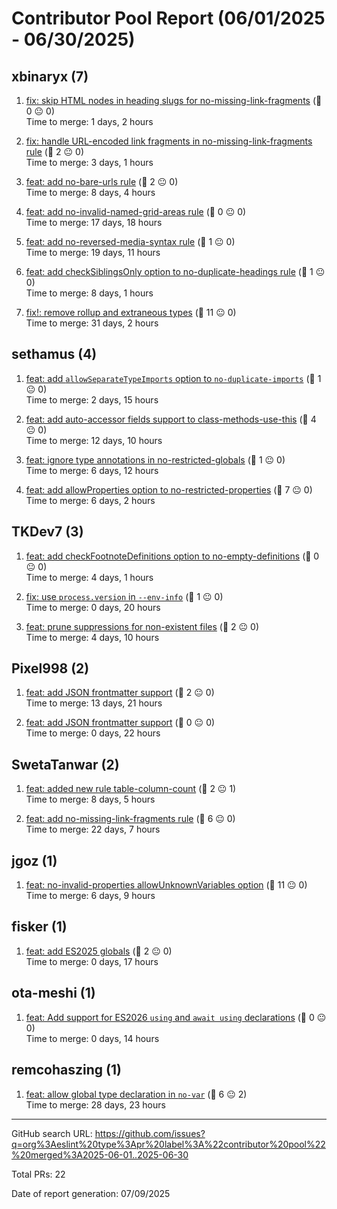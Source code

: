 # Contributor Pool Report (06/01/2025 - 06/30/2025)

## xbinaryx (7)

1. [fix: skip HTML nodes in heading slugs for no-missing-link-fragments](https://github.com/eslint/markdown/pull/445) (💬 0 😐 0)  
    Time to merge: 1 days, 2 hours

1. [fix: handle URL-encoded link fragments in no-missing-link-fragments rule](https://github.com/eslint/markdown/pull/437) (💬 2 😐 0)  
    Time to merge: 3 days, 1 hours

1. [feat: add no-bare-urls rule](https://github.com/eslint/markdown/pull/418) (💬 2 😐 0)  
    Time to merge: 8 days, 4 hours

1. [feat: add no-invalid-named-grid-areas rule](https://github.com/eslint/css/pull/169) (💬 0 😐 0)  
    Time to merge: 17 days, 18 hours

1. [feat: add no-reversed-media-syntax rule](https://github.com/eslint/markdown/pull/398) (💬 1 😐 0)  
    Time to merge: 19 days, 11 hours

1. [feat: add checkSiblingsOnly option to no-duplicate-headings rule](https://github.com/eslint/markdown/pull/393) (💬 1 😐 0)  
    Time to merge: 8 days, 1 hours

1. [fix!: remove rollup and extraneous types](https://github.com/eslint/markdown/pull/383) (💬 11 😐 0)  
    Time to merge: 31 days, 2 hours

## sethamus (4)

1. [feat: add `allowSeparateTypeImports` option to `no-duplicate-imports`](https://github.com/eslint/eslint/pull/19872) (💬 1 😐 0)  
    Time to merge: 2 days, 15 hours

1. [feat: add auto-accessor fields support to class-methods-use-this](https://github.com/eslint/eslint/pull/19789) (💬 4 😐 0)  
    Time to merge: 12 days, 10 hours

1. [feat: ignore type annotations in no-restricted-globals](https://github.com/eslint/eslint/pull/19781) (💬 1 😐 0)  
    Time to merge: 6 days, 12 hours

1. [feat: add allowProperties option to no-restricted-properties](https://github.com/eslint/eslint/pull/19772) (💬 7 😐 0)  
    Time to merge: 6 days, 2 hours

## TKDev7 (3)

1. [feat: add checkFootnoteDefinitions option to no-empty-definitions](https://github.com/eslint/markdown/pull/442) (💬 0 😐 0)  
    Time to merge: 4 days, 1 hours

1. [fix: use `process.version` in `--env-info`](https://github.com/eslint/eslint/pull/19865) (💬 1 😐 0)  
    Time to merge: 0 days, 20 hours

1. [feat: prune suppressions for non-existent files](https://github.com/eslint/eslint/pull/19825) (💬 2 😐 0)  
    Time to merge: 4 days, 10 hours

## Pixel998 (2)

1. [feat: add JSON frontmatter support](https://github.com/eslint/code-explorer/pull/111) (💬 2 😐 0)  
    Time to merge: 13 days, 21 hours

1. [feat: add JSON frontmatter support](https://github.com/eslint/markdown/pull/411) (💬 0 😐 0)  
    Time to merge: 0 days, 22 hours

## SwetaTanwar (2)

1. [feat: added new rule table-column-count](https://github.com/eslint/markdown/pull/392) (💬 2 😐 1)  
    Time to merge: 8 days, 5 hours

1. [feat: add no-missing-link-fragments rule](https://github.com/eslint/markdown/pull/380) (💬 6 😐 0)  
    Time to merge: 22 days, 7 hours

## jgoz (1)

1. [feat: no-invalid-properties allowUnknownVariables option](https://github.com/eslint/css/pull/178) (💬 11 😐 0)  
    Time to merge: 6 days, 9 hours

## fisker (1)

1. [feat: add ES2025 globals](https://github.com/eslint/eslint/pull/19835) (💬 2 😐 0)  
    Time to merge: 0 days, 17 hours

## ota-meshi (1)

1. [feat: Add support for ES2026 `using` and `await using` declarations](https://github.com/eslint/js/pull/658) (💬 0 😐 0)  
    Time to merge: 0 days, 14 hours

## remcohaszing (1)

1. [feat: allow global type declaration in `no-var`](https://github.com/eslint/eslint/pull/19714) (💬 6 😐 2)  
    Time to merge: 28 days, 23 hours


---

GitHub search URL: https://github.com/issues?q=org%3Aeslint%20type%3Apr%20label%3A%22contributor%20pool%22%20merged%3A2025-06-01..2025-06-30

Total PRs: 22

Date of report generation: 07/09/2025